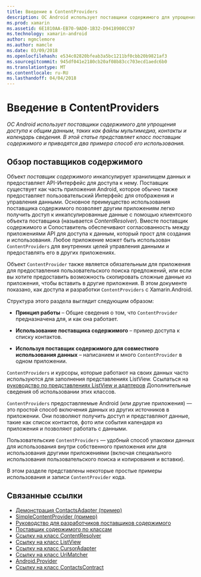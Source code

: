 ```yaml
---
title: Введение в ContentProviders
description: ОС Android использует поставщики содержимого для упрощения доступа к общим данным, таких как файлы мультимедиа, контакты и календарь сведения. В этой статье представляет класс поставщик содержимого и приводятся два примера способ его использования.
ms.prod: xamarin
ms.assetid: 6E1810AA-EB70-9AD0-1B32-D9418908CC97
ms.technology: xamarin-android
author: mgmclemore
ms.author: mamcle
ms.date: 03/09/2018
ms.openlocfilehash: e534c02820bfeab3a5bc1211bf0cbb20b9821af3
ms.sourcegitcommit: 945df041e2180cb20af08b83cc703ecd1aedc6b0
ms.translationtype: MT
ms.contentlocale: ru-RU
ms.lasthandoff: 04/04/2018
---
```

# <a name="intro-to-contentproviders"></a>Введение в ContentProviders

_ОС Android использует поставщики содержимого для упрощения доступа к общим данным, таких как файлы мультимедиа, контакты и календарь сведения. В этой статье представляет класс поставщик содержимого и приводятся два примера способ его использования._


## <a name="content-providers-overview"></a>Обзор поставщиков содержимого

Объект *поставщик содержимого* инкапсулирует хранилищем данных и предоставляет API-Интерфейс для доступа к нему. Поставщик существует как часть приложения Android, которое обычно также предоставляет пользовательский Интерфейс для отображения и управления данными. Основное преимущество использования поставщика содержимого позволяет другим приложениям легко получить доступ к инкапсулированные данные с помощью клиентского объекта поставщика (называется *ContentResolver*). Вместе поставщик содержимого и Сопоставитель обеспечивают согласованность между приложениями API для доступа к данным, который прост для создания и использования. Любое приложение может быть использован `ContentProviders` для внутренних целей управления данными и предоставлять его в других приложениях.

Объект `ContentProvider` также является обязательным для приложения для предоставления пользовательского поиска предложений, или если вы хотите предоставить возможность скопировать сложные данные из приложения, чтобы вставить в другие приложения. В этом документе показано, как доступа и разработки `ContentProviders` с Xamarin.Android.

Структура этого раздела выглядит следующим образом:

- **Принцип работы** &ndash; Общие сведения о том, что `ContentProvider` предназначена для, и как она работает.

- **Использование поставщика содержимого** &ndash; пример доступа к списку контактов.

- **Используя поставщик содержимого для совместного использования данных** &ndash; написанием и много `ContentProvider` в одном приложении.

`ContentProviders` и курсоры, которые работают на своих данных часто используются для заполнения представлениях ListView. Ссылаться на [руководство по представлениях ListView и адаптеров](~/android/user-interface/layouts/list-view/index.md) Дополнительные сведения об использовании этих классов.

`ContentProviders` предоставляемые Android (или другие приложения) — это простой способ включения данных из других источников в приложении. Они позволяют получить доступ и представляют данные, такие как список контактов, фото или события календаря из приложения и позволяют работать с данными.

Пользовательские `ContentProviders` — удобный способ упаковки данных для использования внутри собственного приложения или для использования другими приложениями (включая специального использования пользовательского поиска и копирования и вставки).

В этом разделе представлены некоторые простые примеры использования и записи `ContentProvider` кода.



## <a name="related-links"></a>Связанные ссылки

- [Демонстрация ContactsAdapter (пример)](https://developer.xamarin.com/samples/monodroid/PlatformFeatures/ContactsAdapterDemo/)
- [SimpleContentProvider (пример)](https://developer.xamarin.com/samples/monodroid/PlatformFeatures/SimpleContentProvider)
- [Руководство для разработчиков поставщиков содержимого](http://developer.android.com/guide/topics/providers/content-providers.html)
- [Поставщик содержимого по классам](https://developer.xamarin.com/api/type/Android.Content.ContentProvider/)
- [Ссылку на класс ContentResolver](https://developer.xamarin.com/api/type/Android.Content.ContentResolver/)
- [Ссылку на класс ListView](https://developer.xamarin.com/api/type/Android.Widget.ListView/)
- [Ссылку на класс CursorAdapter](https://developer.xamarin.com/api/type/Android.Widget.CursorAdapter/)
- [Ссылку на класс UriMatcher](https://developer.xamarin.com/api/type/Android.Content.UriMatcher/)
- [Android.Provider](https://developer.xamarin.com/api/namespace/Android.Provider/)
- [Ссылку на класс ContactsContract](https://developer.xamarin.com/api/type/Android.Provider.ContactsContract/)

